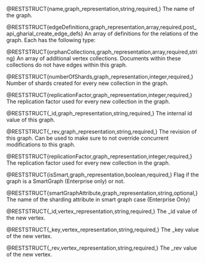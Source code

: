 @RESTSTRUCT{name,graph_representation,string,required,}
The name of the graph.

@RESTSTRUCT{edgeDefinitions,graph_representation,array,required,post_api_gharial_create_edge_defs}
An array of definitions for the relations of the graph.
Each has the following type:

@RESTSTRUCT{orphanCollections,graph_representation,array,required,string}
An array of additional vertex collections.
Documents within these collections do not have edges within this graph.

@RESTSTRUCT{numberOfShards,graph_representation,integer,required,}
Number of shards created for every new collection in the graph.

@RESTSTRUCT{replicationFactor,graph_representation,integer,required,}
The replication factor used for every new collection in the graph.

@RESTSTRUCT{_id,graph_representation,string,required,}
The internal id value of this graph. 

@RESTSTRUCT{_rev,graph_representation,string,required,}
The revision of this graph. Can be used to make sure to not override
concurrent modifications to this graph.

@RESTSTRUCT{replicationFactor,graph_representation,integer,required,}
The replication factor used for every new collection in the graph.

@RESTSTRUCT{isSmart,graph_representation,boolean,required,}
Flag if the graph is a SmartGraph (Enterprise only) or not.

@RESTSTRUCT{smartGraphAttribute,graph_representation,string,optional,}
The name of the sharding attribute in smart graph case (Enterprise Only)

@RESTSTRUCT{_id,vertex_representation,string,required,}
The _id value of the new vertex.

@RESTSTRUCT{_key,vertex_representation,string,required,}
The _key value of the new vertex.

@RESTSTRUCT{_rev,vertex_representation,string,required,}
The _rev value of the new vertex.


